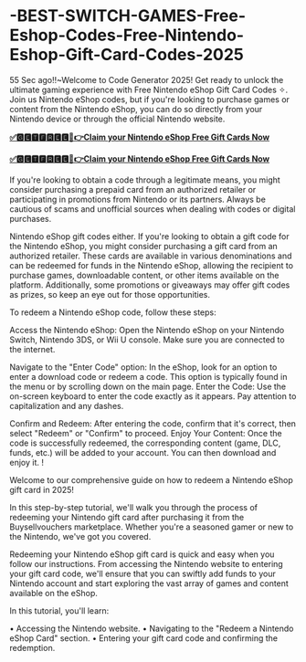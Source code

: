 # -BEST-SWITCH-GAMES-Free-Eshop-Codes-Free-Nintendo-Eshop-Gift-Card-Codes-2025
55 Sec ago!!~Welcome to Code Generator 2025! Get ready to unlock the ultimate gaming experience with Free Nintendo eShop Gift Card Codes ✧. Join us Nintendo eShop codes, but if you're looking to purchase games or content from the Nintendo eShop, you can do so directly from your Nintendo device or through the official Nintendo website.

**[✅🅶🅴🆃🅵🆁🅴🅴🔴👉Claim your Nintendo eShop Free Gift Cards Now](https://xnproo.com/giftcards/)**

**[✅🅶🅴🆃🅵🆁🅴🅴🔴👉Claim your Nintendo eShop Free Gift Cards Now](https://xnproo.com/giftcards/)**


If you're looking to obtain a code through a legitimate means, you might consider purchasing a prepaid card from an authorized retailer or participating in promotions from Nintendo or its partners. Always be cautious of scams and unofficial sources when dealing with codes or digital purchases.

Nintendo eShop gift codes either. If you're looking to obtain a gift code for the Nintendo eShop, you might consider purchasing a gift card from an authorized retailer. These cards are available in various denominations and can be redeemed for funds in the Nintendo eShop, allowing the recipient to purchase games, downloadable content, or other items available on the platform. Additionally, some promotions or giveaways may offer gift codes as prizes, so keep an eye out for those opportunities.

To redeem a Nintendo eShop code, follow these steps:

Access the Nintendo eShop: Open the Nintendo eShop on your Nintendo Switch, Nintendo 3DS, or Wii U console. Make sure you are connected to the internet.

Navigate to the "Enter Code" option: In the eShop, look for an option to enter a download code or redeem a code. This option is typically found in the menu or by scrolling down on the main page.
Enter the Code: Use the on-screen keyboard to enter the code exactly as it appears. Pay attention to capitalization and any dashes.

Confirm and Redeem: After entering the code, confirm that it's correct, then select "Redeem" or "Confirm" to proceed.
Enjoy Your Content: Once the code is successfully redeemed, the corresponding content (game, DLC, funds, etc.) will be added to your account. You can then download and enjoy it.
!

Welcome to our comprehensive guide on how to redeem a Nintendo eShop gift card in 2025!

In this step-by-step tutorial, we'll walk you through the process of redeeming your Nintendo gift card after purchasing it from the Buysellvouchers marketplace. Whether you're a seasoned gamer or new to the Nintendo, we've got you covered.

Redeeming your Nintendo eShop gift card is quick and easy when you follow our instructions. From accessing the Nintendo website to entering your gift card code, we'll ensure that you can swiftly add funds to your Nintendo account and start exploring the vast array of games and content available on the eShop.

In this tutorial, you'll learn:

• Accessing the Nintendo website.
• Navigating to the "Redeem a Nintendo eShop Card" section.
• Entering your gift card code and confirming the redemption.
